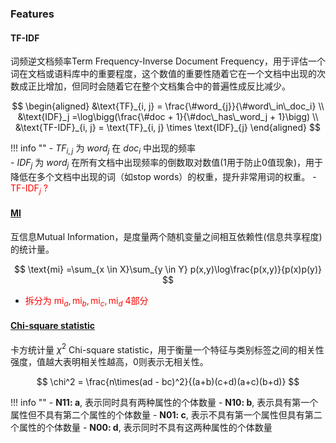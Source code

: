 ### Features
#### TF-IDF

词频逆文档频率Term Frequency-Inverse Document Frequency，用于评估一个词在文档或语料库中的重要程度，这个数值的重要性随着它在一个文档中出现的次数成正比增加，但同时会随着它在整个文档集合中的普遍性成反比减少。

$$
\begin{aligned}
    &\text{TF}_{i, j} = \frac{\#word_{j}}{\#word\_in\_doc_i} \\
    &\text{IDF}_j =\log\bigg(\frac{\#doc + 1}{\#doc\_has\_word_j + 1}\bigg) \\
    &\text{TF-IDF}_{i, j} = \text{TF}_{i, j} \times \text{IDF}_{j} 
\end{aligned} 
$$

!!! info ""
    - $TF_{i, j}$ 为 $word_j$ 在 $doc_i$ 中出现的频率  
    - $IDF_{j}$ 为 $word_j$ 在所有文档中出现频率的倒数取对数值(1用于防止0值现象)，用于降低在多个文档中出现的词（如stop words）的权重，提升非常用词的权重。
    - <span style="color:red">$\text{TF-IDF}_{j}$ ?</span>

#### [MI](\AI\Paper_Reading\Trick\Ensemble\Ensemble\Boosting\lightgbm/#prechecker_features)

互信息Mutual Information，是度量两个随机变量之间相互依赖性(信息共享程度)的统计量。

$$
\text{mi} =\sum_{x \in X}\sum_{y \in Y} p(x,y)\log\frac{p(x,y)}{p(x)p(y)}
$$

- <span style="color:red">拆分为 $\text{mi}_{a}, \text{mi}_{b}, \text{mi}_{c}, \text{mi}_{d}$ 4部分</span>

#### [Chi-square statistic](\AI\Paper_Reading\Trick\Ensemble\Ensemble\Boosting\lightgbm/#prechecker_features)

卡方统计量 $\chi^2$ Chi-square statistic，用于衡量一个特征与类别标签之间的相关性强度，值越大表明相关性越高，0则表示无相关性。

$$
\chi^2 = \frac{n\times(ad - bc)^2}{(a+b)(c+d)(a+c)(b+d)}
$$

!!! info ""
    - **N11: a**, 表示同时具有两种属性的个体数量
    - **N10: b**, 表示具有第一个属性但不具有第二个属性的个体数量
    - **N01: c**, 表示不具有第一个属性但具有第二个属性的个体数量
    - **N00: d**, 表示同时不具有这两种属性的个体数量
